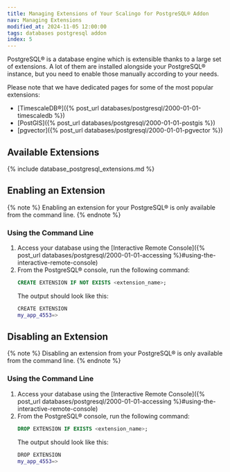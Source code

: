 ```yaml
---
title: Managing Extensions of Your Scalingo for PostgreSQL® Addon
nav: Managing Extensions
modified_at: 2024-11-05 12:00:00
tags: databases postgresql addon
index: 5
---
```


PostgreSQL® is a database engine which is extensible thanks to a large set of
extensions. A lot of them are installed alongside your PostgreSQL® instance,
but you need to enable those manually according to your needs.

Please note that we have dedicated pages for some of the most popular
extensions:
- [TimescaleDB®]({% post_url databases/postgresql/2000-01-01-timescaledb %})
- [PostGIS]({% post_url databases/postgresql/2000-01-01-postgis %})
- [pgvector]({% post_url databases/postgresql/2000-01-01-pgvector %})

## Available Extensions

{% include database_postgresql_extensions.md %}


## Enabling an Extension

{% note %}
Enabling an extension for your PostgreSQL® is only available from the command
line.
{% endnote %}

### Using the Command Line

1. Access your database using the [Interactive Remote Console]({% post_url databases/postgresql/2000-01-01-accessing %}#using-the-interactive-remote-console)
2. From the PostgreSQL® console, run the following command:
   ```sql
   CREATE EXTENSION IF NOT EXISTS <extension_name>;
   ```
   The output should look like this:
   ```bash
   CREATE EXTENSION
   my_app_4553=>
   ```


## Disabling an Extension

{% note %}
Disabling an extension from your PostgreSQL® is only available from the command
line.
{% endnote %}

### Using the Command Line

1. Access your database using the [Interactive Remote Console]({% post_url databases/postgresql/2000-01-01-accessing %}#using-the-interactive-remote-console)
2. From the PostgreSQL® console, run the following command:
   ```sql
   DROP EXTENSION IF EXISTS <extension_name>;
   ```
   The output should look like this:
   ```bash
   DROP EXTENSION
   my_app_4553=>
   ```
